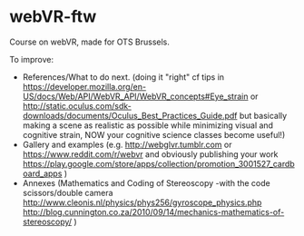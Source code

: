 # webVR-ftw
 Course on webVR, made for OTS Brussels.

 To improve:
 - References/What to do next. (doing it "right" cf tips in https://developer.mozilla.org/en-US/docs/Web/API/WebVR_API/WebVR_concepts#Eye_strain or http://static.oculus.com/sdk-downloads/documents/Oculus_Best_Practices_Guide.pdf but basically making a scene as realistic as possible while minimizing visual and cognitive strain, NOW your cognitive science classes become useful!)
 - Gallery and examples (e.g. http://webglvr.tumblr.com or https://www.reddit.com/r/webvr and obviously publishing your work https://play.google.com/store/apps/collection/promotion_3001527_cardboard_apps )
 - Annexes (Mathematics and Coding of Stereoscopy -with the code scissors/double camera  http://www.cleonis.nl/physics/phys256/gyroscope_physics.php http://blog.cunnington.co.za/2010/09/14/mechanics-mathematics-of-stereoscopy/ )
